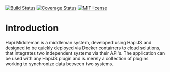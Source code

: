 [![Build Status](https://travis-ci.org/{{github-user-name}}/{{github-app-name}}.svg?branch=master)](https://travis-ci.org/{{github-user-name}}/{{github-app-name}}.svg?branch=master)
[![Coverage Status](https://coveralls.io/repos/github/{{github-user-name}}/{{github-app-name}}/badge.svg?branch=master)](https://coveralls.io/github/{{github-user-name}}/{{github-app-name}}?branch=master)
[![MIT license](http://img.shields.io/badge/license-MIT-brightgreen.svg)](http://opensource.org/licenses/MIT)

# Introduction
Hapi Middleman is a middleman system, developed using HapiJS and designed to be quickly deployed via Docker containers to cloud solutions, that integrates two independent systems via their API's.  The application can be used with any HapiJS plugin and is merely a collection of plugins working to synchronize data between two systems.